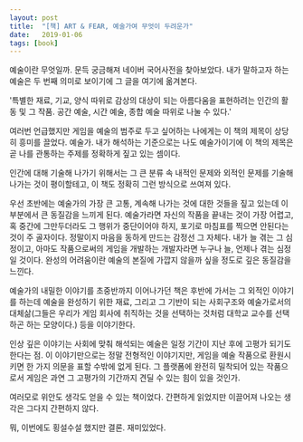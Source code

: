 ```yaml
---
layout: post
title:  "[책] ART & FEAR, 예술가여 무엇이 두려운가"
date:   2019-01-06
tags: [book]
---
```


  예술이란 무엇일까. 문득 궁금해져 네이버 국어사전을 찾아보았다. 내가 말하고자 하는 예술은 두 번째 의미로 보이기에 그 글을 여기에 옮겨본다.

  '특별한 재료, 기교, 양식 따위로 감상의 대상이 되는 아름다움을 표현하려는 인간의 활동 및 그 작품. 공간 예술, 시간 예술, 종합 예술 따위로 나눌 수 있다.'

  여러번 언급했지만 게임을 예술의 범주로 두고 싶어하는 나에게는 이 책의 제목이 상당히 흥미를 끌었다. 예술가. 내가 해석하는 기준으로는 나도 예술가이기에 이 책의 제목은 곧 나를 관통하는 주제를 정확하게 짚고 있는 셈이다.

  인간에 대해 기술해 나가기 위해서는 그 큰 분류 속 내적인 문제와 외적인 문제를 기술해 나가는 것이 평이할테고, 이 책도 정확히 그런 방식으로 쓰여져 있다.

  우선 초반에는 예술가의 가장 큰 고통, 계속해 나가는 것에 대한 것들을 짚고 있는데 이 부분에서 큰 동질감을 느끼게 된다. 예술가라면 자신의 작품을 끝내는 것이 가장 어렵고, 혹 중간에 그만두더라도 그 행위가 중단이어야 하지, 포기로 마침표를 찍으면 안된다는 것이 주 골자이다. 정말이지 마음을 동하게 만드는 감정선 그 자체다. 내가 늘 겪는 그 심정이고, 아마도 작품으로써의 게임을 개발하는 개발자라면 누구나 늘, 언제나 겪는 심정일 것이다. 완성의 어려움이란 예술의 본질에 가깝지 않을까 싶을 정도로 깊은 동질감을 느낀다.

  예술가의 내밀한 이야기를 초중반까지 이어나가던 책은 후반에 가서는 그 외적인 이야기를 하는데 예술을 완성하기 위한 재료, 그리고 그 기반이 되는 사회구조와 예술가로서의 대체삶(그들은 우리가 게임 회사에 취직하는 것을 선택하는 것처럼 대학교 교수를 선택하곤 하는 모양이다.) 등을 이야기한다.

  인상 깊은 이야기는 사회에 맞춰 해석되는 예술은 일정 기간이 지난 후에 고평가 되기도 한다는 점. 이 이야기만으로는 정말 전형적인 이야기지만, 게임을 예술 작품으로 환원시키면 한 가지 의문을 표할 수밖에 없게 된다. 그 플랫폼에 완전히 밀착되어 있는 작품으로서 게임은 과연 그 고평가의 기간까지 견딜 수 있는 힘이 있을 것인가.

  여러모로 위안도 생각도 얻을 수 있는 책이었다. 간편하게 읽었지만 이끌어져 나오는 생각은 그다지 간편하지 않다.

  뭐, 이번에도 횡설수설 했지만 결론. 재미있었다.